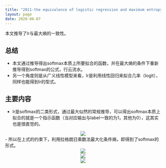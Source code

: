 ```yaml
---
title: "2011-the equivalence of logistic regression and maximum entropymodels "
layout: page
date: 2020-06-07
---
```


本文推导了lr与最大熵的一致性。


## 总结

- 本文通过推导得出softmax本质上所要拟合的函数，并在最大熵的条件下重新推导得到softmax的公式，行云流水。
- 另一个角度则是从广义线性模型来看，lr是利用线性回归来拟合几率（logit），同样也能得到lr的型式。

## 主要内容

- lr是softmax的二类形式，通过最大似然的常规推导，可以得出softmax本质上拟合的就是一个指示函数（当对应输出与label一致的为1，其他为0），这其实也是很直觉的。
<div style="text-align: center"><img src="/wiki/attach/images/lr-01.png" style="max-width:500px"></div>
- 所以在上式的约束下，利用拉格朗日乘数法最大化条件熵，即得到了softmax的形式。
<div style="text-align: center"><img src="/wiki/attach/images/lr-02.png" style="max-width:500px"></div>
<div style="text-align: center"><img src="/wiki/attach/images/lr-03.png" style="max-width:500px"></div>
<div style="text-align: center"><img src="/wiki/attach/images/lr-04.png" style="max-width:500px"></div>

